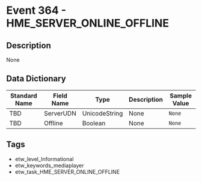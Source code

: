 # Event 364 - HME_SERVER_ONLINE_OFFLINE

## Description
None

## Data Dictionary
|Standard Name|Field Name|Type|Description|Sample Value|
|---|---|---|---|---|
|TBD|ServerUDN|UnicodeString|None|`None`|
|TBD|Offline|Boolean|None|`None`|

## Tags
* etw_level_Informational
* etw_keywords_mediaplayer
* etw_task_HME_SERVER_ONLINE_OFFLINE